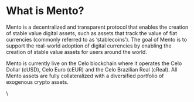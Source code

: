 # What is Mento?

Mento is a decentralized and transparent protocol that enables the creation of stable value digital assets, such as assets that track the value of fiat currencies (commonly referred to as ‘stablecoins’). The goal of Mento is to support the real-world adoption of digital currencies by enabling the creation of stable value assets for users around the world.&#x20;

Mento is currently live on the Celo blockchain where it operates the Celo Dollar (cUSD), Celo Euro (cEUR) and the Celo Brazilian Real (cReal). All Mento assets are fully collateralized with a diversified portfolio of exogenous crypto assets.

\
